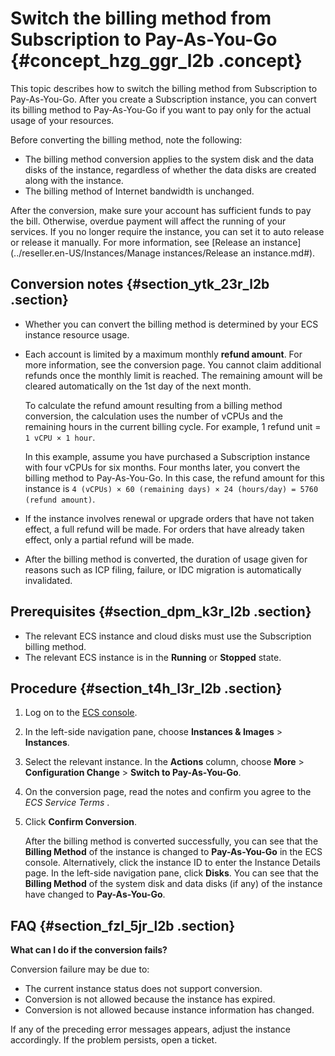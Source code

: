 # Switch the billing method from Subscription to Pay-As-You-Go {#concept_hzg_ggr_l2b .concept}

This topic describes how to switch the billing method from Subscription to Pay-As-You-Go. After you create a Subscription instance, you can convert its billing method to Pay-As-You-Go if you want to pay only for the actual usage of your resources.

Before converting the billing method, note the following:

-   The billing method conversion applies to the system disk and the data disks of the instance, regardless of whether the data disks are created along with the instance.
-   The billing method of Internet bandwidth is unchanged.

After the conversion, make sure your account has sufficient funds to pay the bill. Otherwise, overdue payment will affect the running of your services. If you no longer require the instance, you can set it to auto release or release it manually. For more information, see [Release an instance](../reseller.en-US/Instances/Manage instances/Release an instance.md#).

## Conversion notes {#section_ytk_23r_l2b .section}

-   Whether you can convert the billing method is determined by your ECS instance resource usage.
-   Each account is limited by a maximum monthly **refund amount**. For more information, see the conversion page. You cannot claim additional refunds once the monthly limit is reached. The remaining amount will be cleared automatically on the 1st day of the next month.

    To calculate the refund amount resulting from a billing method conversion, the calculation uses the number of vCPUs and the remaining hours in the current billing cycle. For example, 1 refund unit = `1 vCPU × 1 hour`.

    In this example, assume you have purchased a Subscription instance with four vCPUs for six months. Four months later, you convert the billing method to Pay-As-You-Go. In this case, the refund amount for this instance is `4 (vCPUs) × 60 (remaining days) × 24 (hours/day) = 5760 (refund amount)`.

-   If the instance involves renewal or upgrade orders that have not taken effect, a full refund will be made. For orders that have already taken effect, only a partial refund will be made.
-   After the billing method is converted, the duration of usage given for reasons such as ICP filing, failure, or IDC migration is automatically invalidated.

## Prerequisites {#section_dpm_k3r_l2b .section}

-   The relevant ECS instance and cloud disks must use the Subscription billing method.
-   The relevant ECS instance is in the **Running** or **Stopped** state.

## Procedure {#section_t4h_l3r_l2b .section}

1.  Log on to the [ECS console](https://partners-intl.console.aliyun.com/#/ecs).
2.  In the left-side navigation pane, choose **Instances & Images** \> **Instances**.
3.  Select the relevant instance. In the **Actions** column, choose **More** \> **Configuration Change** \> **Switch to Pay-As-You-Go**.
4.  On the conversion page, read the notes and confirm you agree to the *ECS Service Terms* .
5.  Click **Confirm Conversion**.

    After the billing method is converted successfully, you can see that the **Billing Method** of the instance is changed to **Pay-As-You-Go** in the ECS console. Alternatively, click the instance ID to enter the Instance Details page. In the left-side navigation pane, click **Disks**. You can see that the **Billing Method** of the system disk and data disks \(if any\) of the instance have changed to **Pay-As-You-Go**.


## FAQ {#section_fzl_5jr_l2b .section}

 **What can I do if the conversion fails?** 

Conversion failure may be due to:

-   The current instance status does not support conversion.
-   Conversion is not allowed because the instance has expired.
-   Conversion is not allowed because instance information has changed.

If any of the preceding error messages appears, adjust the instance accordingly. If the problem persists, open a ticket.

